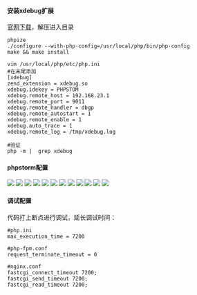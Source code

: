 #### **安装xdebug扩展**
[官网下载](https://xdebug.org/download#releases)，解压进入目录
```
phpize
./configure --with-php-config=/usr/local/php/bin/php-config
make && make install

vim /usr/local/php/etc/php.ini
#在末尾添加
[xdebug]
zend_extension = xdebug.so
xdebug.idekey = PHPSTOM
xdebug.remote_host = 192.168.23.1
xdebug.remote_port = 9011
xdebug.remote_handler = dbgp
xdebug.remote_autostart = 1
xdebug.remote_enable = 1
xdebug.auto_trace = 1
xdebug.remote_log = /tmp/xdebug.log

#验证
php -m |  grep xdebug
```
#### **phpstorm配置**
![](../../images/1.png)
![](../../images/2.png)
![](../../images/3.png)
![](../../images/4.png)
![](../../images/5.png)
![](../../images/6.png)
![](../../images/7.png)
![](../../images/8.png)
![](../../images/9.png)
![](../../images/10.png)
![](../../images/11.png)
![](../../images/13.png)

#### **调试配置**
代码打上断点进行调试，延长调试时间：
```
#php.ini
max_execution_time = 7200

#php-fpm.conf
request_terminate_timeout = 0

#nginx.conf
fastcgi_connect_timeout 7200;
fastcgi_send_timeout 7200;
fastcgi_read_timeout 7200;
```


